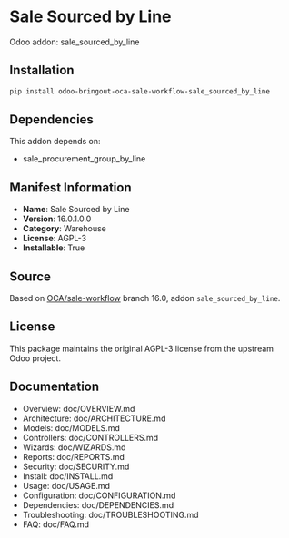# Sale Sourced by Line

Odoo addon: sale_sourced_by_line

## Installation

```bash
pip install odoo-bringout-oca-sale-workflow-sale_sourced_by_line
```

## Dependencies

This addon depends on:
- sale_procurement_group_by_line

## Manifest Information

- **Name**: Sale Sourced by Line
- **Version**: 16.0.1.0.0
- **Category**: Warehouse
- **License**: AGPL-3
- **Installable**: True

## Source

Based on [OCA/sale-workflow](https://github.com/OCA/sale-workflow) branch 16.0, addon `sale_sourced_by_line`.

## License

This package maintains the original AGPL-3 license from the upstream Odoo project.

## Documentation

- Overview: doc/OVERVIEW.md
- Architecture: doc/ARCHITECTURE.md
- Models: doc/MODELS.md
- Controllers: doc/CONTROLLERS.md
- Wizards: doc/WIZARDS.md
- Reports: doc/REPORTS.md
- Security: doc/SECURITY.md
- Install: doc/INSTALL.md
- Usage: doc/USAGE.md
- Configuration: doc/CONFIGURATION.md
- Dependencies: doc/DEPENDENCIES.md
- Troubleshooting: doc/TROUBLESHOOTING.md
- FAQ: doc/FAQ.md
